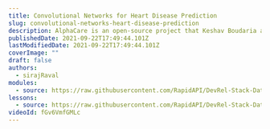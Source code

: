 ```yaml
---
title: Convolutional Networks for Heart Disease Prediction
slug: convolutional-networks-heart-disease-prediction
description: AlphaCare is an open-source project that Keshav Boudaria and I have been working on for the past few weeks, and it's built entirely on top of freely available open-source data, algorithms, and compute. In this first video of the AlphaCare series, I'll explain how we can use it to classify ECG data from patient heartbeats to accurately predict the likelihood of different types of heart disease, mainly Arrhythmia. The goal of AlphaCare is to progressively improve it's capabilities as a community until it's able to be used as a tool to treat and prevent the top 10 major disease globally. Ultimately, we'd like to use it to treat the root cause of all diseases, Aging. AlphaCare is a work in progress, we have a lot of work to do together. I can't wait to learn and grow with all of you, let's make a massive positive impact together!
publishedDate: 2021-09-22T17:49:44.101Z
lastModifiedDate: 2021-09-22T17:49:44.101Z
coverImage: ""
draft: false
authors:
  - sirajRaval
modules:
  - source: https://raw.githubusercontent.com/RapidAPI/DevRel-Stack-Data/dev/lms/courses/convolutional-networks-heart-disease-prediction/index.md
lessons:
  - source: https://raw.githubusercontent.com/RapidAPI/DevRel-Stack-Data/dev/lms/courses/convolutional-networks-heart-disease-prediction/01-index.md
videoId: fGv6VmfGMLc
---
```

